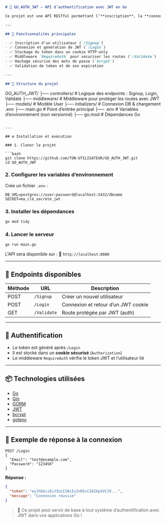 ```markdown
# 🔐 GO_AUTH_JWT – API d’authentification avec JWT en Go

Ce projet est une API RESTful permettant l’**inscription**, la **connexion** et l’**accès à une route protégée** à l’aide de **JSON Web Tokens (JWT)**. Elle est développée avec **Go**, le framework **Gin**, et utilise **GORM** pour l’accès à la base de données.

---

## 🎯 Fonctionnalités principales

- ✅ Inscription d’un utilisateur (`/Signup`)
- ✅ Connexion et génération de JWT (`/Login`)
- ✅ Stockage du token dans un cookie HTTP-only
- ✅ Middleware `RequireAuth` pour sécuriser les routes (`/Validate`)
- ✅ Hachage sécurisé des mots de passe (`bcrypt`)
- ✅ Validation de token et de son expiration

---

## 📁 Structure du projet

```

GO\_AUTH\_JWT/
├── controllers/       # Logique des endpoints : Signup, Login, Validate
├── middleware/        # Middleware pour protéger les routes avec JWT
├── models/            # Modèle User
├── initializers/      # Connexion DB & chargement .env
├── main.go            # Point d’entrée principal
├── .env               # Variables d’environnement (non versionné)
├── go.mod             # Dépendances Go

````

---

## ⚙️ Installation et exécution

### 1. Cloner le projet

```bash
git clone https://github.com/TON-UTILISATEUR/GO_AUTH_JWT.git
cd GO_AUTH_JWT
````

### 2. Configurer les variables d’environnement

Crée un fichier `.env` :

```env
DB_URL=postgres://user:password@localhost:5432/dbname
SECRET=ma_clé_secrète_jwt
```

### 3. Installer les dépendances

```bash
go mod tidy
```

### 4. Lancer le serveur

```bash
go run main.go
```

L'API sera disponible sur :
📍 `http://localhost:8080`

---

## 🧪 Endpoints disponibles

| Méthode | URL         | Description                         |
| ------- | ----------- | ----------------------------------- |
| POST    | `/Signup`   | Créer un nouvel utilisateur         |
| POST    | `/Login`    | Connexion et retour d’un JWT cookie |
| GET     | `/Validate` | Route protégée par JWT (auth)       |

---

## 🔐 Authentification

* Le token est généré après `/Login`
* Il est stocké dans un **cookie sécurisé** (`Authorization`)
* Le middleware `RequireAuth` vérifie le token JWT et l’utilisateur lié

---

## 📦 Technologies utilisées

* [Go](https://golang.org/)
* [Gin](https://github.com/gin-gonic/gin)
* [GORM](https://gorm.io/)
* [JWT](https://github.com/golang-jwt/jwt)
* [bcrypt](https://pkg.go.dev/golang.org/x/crypto/bcrypt)
* [gotenv](https://github.com/subosito/gotenv)

---

## 📄 Exemple de réponse à la connexion

```http
POST /Login
{
  "Email": "test@example.com",
  "Password": "123456"
}
```

**Réponse :**

```json
{
  "token": "eyJhbGciOiJIUzI1NiIsInR5cCI6IkpXVCJ9...",
  "message": "Connexion réussie"
}
```

> 🚀 Ce projet peut servir de base à tout système d’authentification avec JWT dans vos applications Go !

